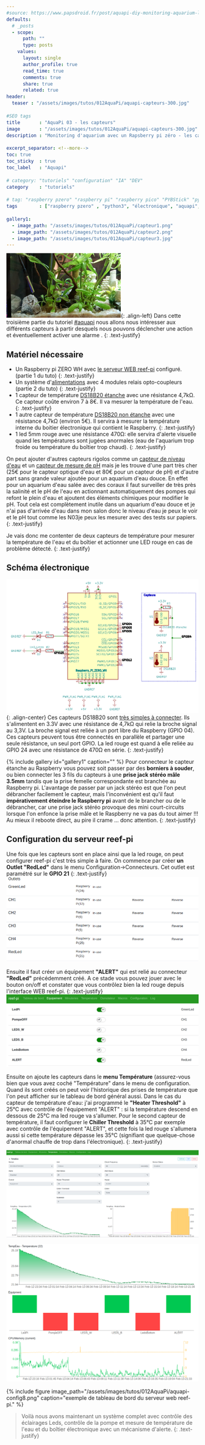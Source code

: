```yaml
---
#source: https://www.papsdroid.fr/post/aquapi-diy-monitoring-aquarium-les-capteurs
defaults:
  # _posts
  - scope:
      path: ""
      type: posts
    values:
      layout: single
      author_profile: true
      read_time: true
      comments: true
      share: true
      related: true
header: 
  teaser : "/assets/images/tutos/012AquaPi/aquapi-capteurs-300.jpg"

#SEO tags
title       : "AquaPi 03 - les capteurs"
image       : "/assets/images/tutos/012AquaPi/aquapi-capteurs-300.jpg"
description : "Monitoring d'aquarium avec un Rapsberry pi zéro - les capteurs"

excerpt_separator: <!--more-->
toc: true
toc_sticky  : true
toc_label   : "Aquapi"

# category: "tutoriels" "configuration" "IA" "DEV"
category    : "tutoriels" 

# tag: "raspberry pzero" "raspberry pi" "raspberry pico" "PYBStick" "python3" "micro-pyhton" "électronique"
tags        : ["raspberry pzero" , "python3", "électronique", "aquapi", "DS18B20"]

gallery1:
  - image_path: "/assets/images/tutos/012AquaPi/capteur1.png"
  - image_path: "/assets/images/tutos/012AquaPi/capteur2.png"
  - image_path: "/assets/images/tutos/012AquaPi/capteur3.jpg"
---
```


![AquaPi](/assets/images/tutos/012AquaPi/aquapi-capteurs-300.jpg){: .align-left}
Dans cette troisième partie du tutoriel [#aquapi](https://papsdroidfr.github.io/tags/#aquapi) nous allons nous intéresser aux différents capteurs à partir desquels nous pouvons déclencher une action et éventuellement activer une alarme .
{: .text-justify}

## Matériel nécessaire
- Un Raspberry pi ZERO WH avec [le serveur WEB reef-pi](https://papsdroidfr.github.io/tutoriels/aquapi01/) configuré. (partie 1 du tuto)
{: .text-justify}
- Un système d'[alimentations](https://papsdroidfr.github.io/tutoriels/aquapi02/) avec 4 modules relais opto-coupleurs (partie 2 du tuto)
{: .text-justify}
- 1 capteur de température [DS18B20 étanche](https://shop.mchobby.be/fr/environnemental-press-temp-hrel-gaz/151-capteur-temperature-ds18b20-etanche-extra-3232100001510.html?search_query=DS18B20&results=8) avec une résistance 4,7kΩ. Ce capteur coûte environ 7 à 8€. Il va mesurer la température de l'eau.
{: .text-justify}
- 1 autre capteur de température [DS18B20 non étanche](https://shop.mchobby.be/fr/temperature/259-capteur-temperature-ds18b20-kit-extra-3232100002593.html?search_query=DS18B20&results=8) avec une résistance 4,7kΩ (environ 5€). Il servira à mesurer la température interne du boitier électronique qui contient le Raspberry.
{: .text-justify}
- 1 led 5mm rouge avec une résistance 470Ω: elle servira d'alerte visuelle quand les températures sont jugées anormales (eau de l'aquarium trop froide ou température du boîtier trop chaud).
{: .text-justify}

On peut ajouter d'autres capteurs rigolos comme un [capteur de niveau d'eau](https://learn.adafruit.com/reef-pi-water-level-controller) et un [capteur de mesure de pH](https://learn.adafruit.com/reef-pi-guide-7-ph-monitoring) mais je les trouve d'une part très cher (25€ pour le capteur optique d'eau et 80€ pour un capteur de pH) et d'autre part sans grande valeur ajoutée pour un aquarium d'eau douce. En effet pour un aquarium d'eau salée avec des coraux il faut surveiller de très près la salinité et le pH de l'eau en actionnant automatiquement des pompes qui refont le plein d'eau et ajoutent des éléments chimiques pour modifier le pH. Tout cela est complètement inutile dans un aquarium d'eau douce et je n'ai pas d'arrivée d'eau dans mon salon donc le niveau d'eau je peux le voir et le pH tout comme les N03je peux les mesurer avec des tests sur papiers.
{: .text-justify}

Je vais donc me contenter de deux capteurs de température pour mesurer la température de l'eau et du boîtier et actionner une LED rouge en cas de problème détecté.
{: .text-justify}

## Schéma électronique
![AquaPi](/assets/images/tutos/012AquaPi/aquapi-capteur-schema.png){: .align-center}
Ces capteurs DS18B20 sont [très simples à connecter](https://learn.adafruit.com/adafruits-raspberry-pi-lesson-11-ds18b20-temperature-sensing). Ils s'alimentent en 3.3V avec une résistance de 4,7kΩ qui relie la broche signal au 3,3V. La broche signal est reliée à un port libre du Raspberry (GPIO 04). Ces capteurs peuvent tous être connectés en parallèle et partager une seule résistance, un seul port GPIO. La led rouge est quand à elle reliée au GPIO 24 avec une résistance de 470Ω en série.
{: .text-justify}

{% include gallery id="gallery1" caption="" %}
Pour connecteur le capteur étanche au Raspberry vous pouvez soit passer par des **borniers à souder**, ou bien connecter les 3 fils du capteurs à une **prise jack stéréo mâle 3.5mm** tandis que la prise femelle correspondante est branchée au Raspberry pi. L'avantage de passer par un jack stéréo est que l'on peut débrancher facilement le capteur, mais l'inconvénient est qu'il faut **impérativement éteindre le Raspberry pi** avant de le brancher ou de le débrancher, car une prise jack stéréo provoque des mini court-circuits lorsque l'on enfonce la prise mâle et le Raspberry ne va pas du tout aimer !!! Au mieux il reboote direct, au pire il crame ... donc attention.
{: .text-justify}

## Configuration du serveur reef-pi

Une fois que les capteurs sont en place ainsi que la led rouge, on peut configurer reef-pi c'est très simple à faire. On commence par créer **un Outlet "RedLed"** dans le menu Configuration->Connecteurs. Cet outlet est paramétré sur le **GPIO 21**
{: .text-justify}
![AquaPi](/assets/images/tutos/012AquaPi/aquapi-config4.png)

Ensuite il faut créer un équipement **"ALERT"** qui est relié au connecteur **"RedLed"** précédemment créé. A ce stade vous pouvez jouer avec le bouton on/off et constater que vous contrôlez bien la led rouge depuis l'interface WEB reef-pi.
{: .text-justify}
![AquaPi](/assets/images/tutos/012AquaPi/aquapi-config5.png)

Ensuite on ajoute les capteurs dans le **menu Température** (assurez-vous bien que vous avez coché "Température" dans le menu de configuration. Quand ils sont créés on peut voir l'historique des prises de température que l'on peut afficher sur le tableau de bord général aussi. Dans le cas du capteur de température d'eau: j'ai programmé le **"Heater Threshold"** à 25°C avec contrôle de l'équipement "ALERT" : si la température descend en dessous de 25°C ma led rouge va s'allumer. Pour le second capteur de température, il faut configurer le **Chiller Threshold** à 35°C par exemple avec contrôle de l'équipement "ALERT", et cette fois la led rouge s'allumera aussi si cette température dépasse les 35°C (signifiant que quelque-chose d'anormal chauffe de trop dans l'électronique).
{: .text-justify}

![AquaPi](/assets/images/tutos/012AquaPi/aquapi-config6.png)

![AquaPi](/assets/images/tutos/012AquaPi/aquapi-config7.png)

{% include figure image_path="/assets/images/tutos/012AquaPi/aquapi-config8.png" caption="exemple de tableau de bord du serveur web reef-pi." %}

> Voilà nous avons maintenant un système complet avec contrôle des éclairages Leds, contrôle de la pompe et mesure de température de l'eau et du boîtier électronique avec un mécanisme d'alerte.
{: .text-justify}